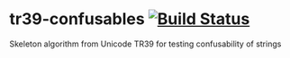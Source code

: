 # tr39-confusables [![Build Status](https://travis-ci.org/mpkorstanje/simmetrics.svg)](https://travis-ci.org/mpkorstanje/tr39-confusables)
Skeleton algorithm from Unicode TR39 for testing confusability of strings
